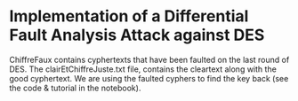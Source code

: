 # Implementation of a Differential Fault Analysis Attack against DES

ChiffreFaux contains cyphertexts that have been faulted on the last round of DES.
The clairEtChiffreJuste.txt file, contains the cleartext along with the good cyphertext. 
We are using the faulted cyphers to find the key back (see the code & tutorial in the notebook). 
